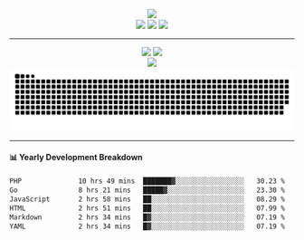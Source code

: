 <p align="center">
  <img src="https://readme-typing-svg.herokuapp.com?font=Fira+Code&pause=1000&color=FF69B4&center=true&vCenter=true&width=435&lines=%F0%9F%8F%B3%EF%B8%8F%E2%80%8D%E2%9A%A7%EF%B8%8F+BaiYi's+GitHub+Profile+%F0%9F%8F%B3%EF%B8%8F%E2%80%8D%E2%9A%A7%EF%B8%8F" />
  <br>
  <a href="https://mtf.wiki/"><img src="https://img.shields.io/static/v1?label=Gender&message=Male-To-Female&color=ff69b4&style=for-the-badge" /></a>
  <a href="https://github.com/WhiteElytra"><img src="https://img.shields.io/github/followers/WhiteElytra?label=github%20followers&logo=github&style=for-the-badge" /></a>
  <a href="https://twitter.com/WhiteElytra"><img src="https://img.shields.io/twitter/follow/WhiteElytra?label=twitter%20%40WhiteElytra&logo=twitter&style=for-the-badge" /></a>
</p>

-----

<p align="center">
  <img src="https://github-readme-stats.vercel.app/api?username=WhiteElytra&count_private=true&show_icons=true&theme=buefy" width="400" />
  <img src="https://streak-stats.demolab.com/?user=WhiteElytra" width="400" />
  <br>
  <img src="https://activity-graph.herokuapp.com/graph?username=WhiteElytra&theme=minimal" />
  <br>
  <img src="https://github.com/WhiteElytra/WhiteElytra/raw/output/github-contribution-grid-snake.svg" />
</p>

-----

#### 📊 Yearly Development Breakdown

<!--START_SECTION:waka-->

```text
PHP              10 hrs 49 mins  ███████▓░░░░░░░░░░░░░░░░░   30.23 %
Go               8 hrs 21 mins   █████▓░░░░░░░░░░░░░░░░░░░   23.30 %
JavaScript       2 hrs 58 mins   ██░░░░░░░░░░░░░░░░░░░░░░░   08.29 %
HTML             2 hrs 51 mins   ██░░░░░░░░░░░░░░░░░░░░░░░   07.99 %
Markdown         2 hrs 34 mins   █▓░░░░░░░░░░░░░░░░░░░░░░░   07.19 %
YAML             2 hrs 34 mins   █▓░░░░░░░░░░░░░░░░░░░░░░░   07.19 %
```

<!--END_SECTION:waka-->
